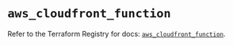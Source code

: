 # `aws_cloudfront_function`

Refer to the Terraform Registry for docs: [`aws_cloudfront_function`](https://registry.terraform.io/providers/hashicorp/aws/6.15.0/docs/resources/cloudfront_function).
